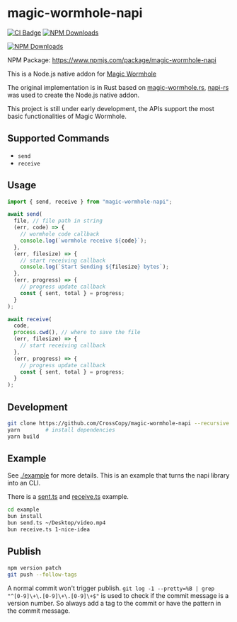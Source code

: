 # magic-wormhole-napi

<div>
  <a href="https://github.com/CrossCopy/magic-wormhole-napi/actions/workflows/CI.yml"><img alt="CI Badge" src="https://github.com/CrossCopy/magic-wormhole-napi/actions/workflows/CI.yml/badge.svg" /></a>
  <a href="https://www.npmjs.com/package/magic-wormhole-napi"><img alt="NPM Downloads" src="https://img.shields.io/npm/v/magic-wormhole-napi"></a>
  
  <a href="https://www.npmjs.com/package/magic-wormhole-napi"><img alt="NPM Downloads" src="https://img.shields.io/npm/dm/magic-wormhole-napi"></a>
</div>

NPM Package: https://www.npmjs.com/package/magic-wormhole-napi

This is a Node.js native addon for [Magic Wormhole](https://github.com/magic-wormhole/magic-wormhole.rs.git)

The original implementation is in Rust based on [magic-wormhole.rs](https://github.com/magic-wormhole/magic-wormhole.rs), [napi-rs](https://napi.rs/) was used to create the Node.js native addon.

This project is still under early development, the APIs support the most basic functionalities of Magic Wormhole.

## Supported Commands

- `send`
- `receive`

## Usage

```ts
import { send, receive } from "magic-wormhole-napi";

await send(
  file, // file path in string
  (err, code) => {
    // wormhole code callback
    console.log(`wormhole receive ${code}`);
  },
  (err, filesize) => {
    // start receiving callback
    console.log(`Start Sending ${filesize} bytes`);
  },
  (err, progress) => {
    // progress update callback
    const { sent, total } = progress;
  }
);

await receive(
  code,
  process.cwd(), // where to save the file
  (err, filesize) => {
    // start receiving callback
  },
  (err, progress) => {
    // progress update callback
    const { sent, total } = progress;
  }
);
```

## Development

```bash
git clone https://github.com/CrossCopy/magic-wormhole-napi --recursive # there is a submodule required to build
yarn        # install dependencies
yarn build
```

## Example

See [./example](./example) for more details. This is an example that turns the napi library into an CLI.

There is a [sent.ts](./example/send.ts) and [receive.ts](./example/receive.ts) example.

```bash
cd example
bun install
bun send.ts ~/Desktop/video.mp4
bun receive.ts 1-nice-idea
```

## Publish

```bash
npm version patch
git push --follow-tags
```

A normal commit won't trigger publish. `git log -1 --pretty=%B | grep "^[0-9]\+\.[0-9]\+\.[0-9]\+$"` is used to check if the commit message is a version number. So always add a tag to the commit or have the pattern in the commit message.
